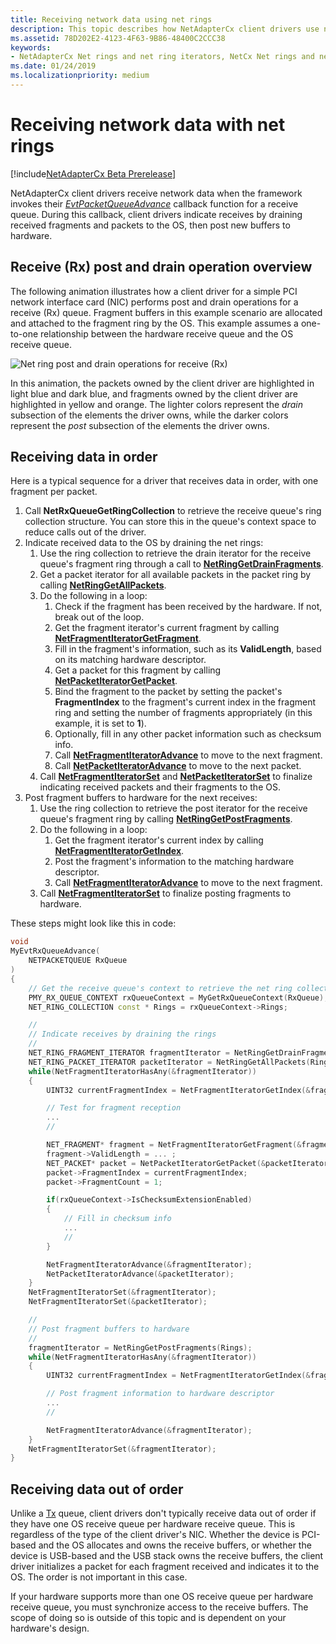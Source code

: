 ```yaml
---
title: Receiving network data using net rings
description: This topic describes how NetAdapterCx client drivers use net rings and net ring iterators to receive network data.
ms.assetid: 78D202E2-4123-4F63-9B86-48400C2CCC38
keywords:
- NetAdapterCx Net rings and net ring iterators, NetCx Net rings and net ring iterators, NetAdapterCx PCI devices net ring, NetAdapterCx asynchronous I/O
ms.date: 01/24/2019
ms.localizationpriority: medium
---
```


# Receiving network data with net rings

[!include[NetAdapterCx Beta Prerelease](../netcx-beta-prerelease.md)]

NetAdapterCx client drivers receive network data when the framework invokes their [*EvtPacketQueueAdvance*](https://docs.microsoft.com/windows-hardware/drivers/ddi/content/netpacketqueue/nc-netpacketqueue-evt_packet_queue_advance) callback function for a receive queue. During this callback, client drivers indicate receives by draining received fragments and packets to the OS, then post new buffers to hardware.

## Receive (Rx) post and drain operation overview

The following animation illustrates how a client driver for a simple PCI network interface card (NIC) performs post and drain operations for a receive (Rx) queue. Fragment buffers in this example scenario are allocated and attached to the fragment ring by the OS. This example assumes a one-to-one relationship between the hardware receive queue and the OS receive queue.

![Net ring post and drain operations for receive (Rx)](images/net_ring_post_and_drain_operations_rx.gif "Net ring post and drain operations for receive (Rx)")

In this animation, the packets owned by the client driver are highlighted in light blue and dark blue, and fragments owned by the client driver are highlighted in yellow and orange. The lighter colors represent the *drain* subsection of the elements the driver owns, while the darker colors represent the *post* subsection of the elements the driver owns.

## Receiving data in order

Here is a typical sequence for a driver that receives data in order, with one fragment per packet.

1. Call **NetRxQueueGetRingCollection** to retrieve the receive queue's ring collection structure. You can store this in the queue's context space to reduce calls out of the driver. 
2. Indicate received data to the OS by draining the net rings:
    1. Use the ring collection to retrieve the drain iterator for the receive queue's fragment ring through a call to [**NetRingGetDrainFragments**](netringgetdrainfragments.md).
    2. Get a packet iterator for all available packets in the packet ring by calling [**NetRingGetAllPackets**](netringgetallpackets.md).
    3. Do the following in a loop:
        1. Check if the fragment has been received by the hardware. If not, break out of the loop.
        2. Get the fragment iterator's current fragment by calling [**NetFragmentIteratorGetFragment**](netfragmentiteratorgetfragment.md).
        3. Fill in the fragment's information, such as its **ValidLength**, based on its matching hardware descriptor.
        4. Get a packet for this fragment by calling [**NetPacketIteratorGetPacket**](netpacketiteratorgetpacket.md).
        5. Bind the fragment to the packet by setting the packet's **FragmentIndex** to the fragment's current index in the fragment ring and setting the number of fragments appropriately (in this example, it is set to **1**). 
        6. Optionally, fill in any other packet information such as checksum info.
        7. Call [**NetFragmentIteratorAdvance**](netfragmentiteratoradvance.md) to move to the next fragment.
        7. Call [**NetPacketIteratorAdvance**](netpacketiteratoradvance.md) to move to the next packet.
    4. Call [**NetFragmentIteratorSet**](netfragmentiteratorset.md) and [**NetPacketIteratorSet**](netpacketiteratorset.md) to finalize indicating received packets and their fragments to the OS.
3. Post fragment buffers to hardware for the next receives:    
    1. Use the ring collection to retrieve the post iterator for the receive queue's fragment ring by calling [**NetRingGetPostFragments**](netringgetpostfragments.md).
    2. Do the following in a loop:
        1. Get the fragment iterator's current index by calling [**NetFragmentIteratorGetIndex**](netfragmentiteratorgetindex.md).
        2. Post the fragment's information to the matching hardware descriptor.
        3. Call [**NetFragmentIteratorAdvance**](netfragmentiteratoradvance.md) to move to the next fragment.
    3. Call [**NetFragmentIteratorSet**](netfragmentiteratorset.md) to finalize posting fragments to hardware.

These steps might look like this in code:

```cpp
void
MyEvtRxQueueAdvance(
    NETPACKETQUEUE RxQueue
)
{
    // Get the receive queue's context to retrieve the net ring collection
    PMY_RX_QUEUE_CONTEXT rxQueueContext = MyGetRxQueueContext(RxQueue);
    NET_RING_COLLECTION const * Rings = rxQueueContext->Rings;

    //
    // Indicate receives by draining the rings
    //
    NET_RING_FRAGMENT_ITERATOR fragmentIterator = NetRingGetDrainFragments(Rings);
    NET_RING_PACKET_ITERATOR packetIterator = NetRingGetAllPackets(Rings);
    while(NetFragmentIteratorHasAny(&fragmentIterator))
    {
        UINT32 currentFragmentIndex = NetFragmentIteratorGetIndex(&fragmentIterator);

        // Test for fragment reception
        ...
        //

        NET_FRAGMENT* fragment = NetFragmentIteratorGetFragment(&fragmentIterator);
        fragment->ValidLength = ... ;
        NET_PACKET* packet = NetPacketIteratorGetPacket(&packetIterator);
        packet->FragmentIndex = currentFragmentIndex;
        packet->FragmentCount = 1;

        if(rxQueueContext->IsChecksumExtensionEnabled)
        {
            // Fill in checksum info
            ...
            //
        }        

        NetFragmentIteratorAdvance(&fragmentIterator);
        NetPacketIteratorAdvance(&packetIterator);
    }
    NetFragmentIteratorSet(&fragmentIterator);
    NetFragmentIteratorSet(&packetIterator);

    //
    // Post fragment buffers to hardware
    //
    fragmentIterator = NetRingGetPostFragments(Rings);
    while(NetFragmentIteratorHasAny(&fragmentIterator))
    {
        UINT32 currentFragmentIndex = NetFragmentIteratorGetIndex(&fragmentIterator);

        // Post fragment information to hardware descriptor
        ...
        //

        NetFragmentIteratorAdvance(&fragmentIterator);
    }
    NetFragmentIteratorSet(&fragmentIterator);
}
```

## Receiving data out of order

Unlike a [Tx](sending-network-data-with-net-rings.md) queue, client drivers don't typically receive data out of order if they have one OS receive queue per hardware receive queue. This is regardless of the type of the client driver's NIC. Whether the device is PCI-based and the OS allocates and owns the receive buffers, or whether the device is USB-based and the USB stack owns the receive buffers, the client driver initializes a packet for each fragment received and indicates it to the OS. The order is not important in this case.

If your hardware supports more than one OS receive queue per hardware receive queue, you must synchronize access to the receive buffers. The scope of doing so is outside of this topic and is dependent on your hardware's design.